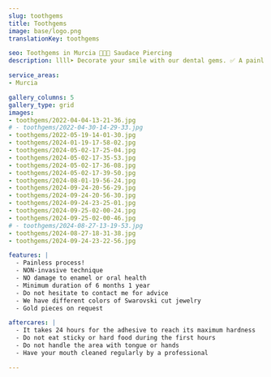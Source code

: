 ```yaml
---
slug: toothgems
title: Toothgems
image: base/logo.png
translationKey: toothgems

seo: Toothgems in Murcia 🧷👂🏻 Saudace Piercing
description: llll➤ Decorate your smile with our dental gems. ✅ A painless and non-invasive process that gives you a special touch.

service_areas:
- Murcia

gallery_columns: 5
gallery_type: grid
images:
- toothgems/2022-04-04-13-21-36.jpg
# - toothgems/2022-04-30-14-29-33.jpg
- toothgems/2022-05-19-14-01-30.jpg
- toothgems/2024-01-19-17-58-02.jpg
- toothgems/2024-05-02-17-25-04.jpg
- toothgems/2024-05-02-17-35-53.jpg
- toothgems/2024-05-02-17-36-08.jpg
- toothgems/2024-05-02-17-39-50.jpg
- toothgems/2024-08-01-19-56-24.jpg
- toothgems/2024-09-24-20-56-29.jpg
- toothgems/2024-09-24-20-56-30.jpg
- toothgems/2024-09-24-23-25-01.jpg
- toothgems/2024-09-25-02-00-24.jpg
- toothgems/2024-09-25-02-00-46.jpg
# - toothgems/2024-08-27-13-19-53.jpg
- toothgems/2024-08-27-18-31-38.jpg
- toothgems/2024-09-24-23-22-56.jpg

features: |
  - Painless process!
  - NON-invasive technique
  - NO damage to enamel or oral health
  - Minimum duration of 6 months 1 year
  - Do not hesitate to contact me for advice
  - We have different colors of Swarovski cut jewelry
  - Gold pieces on request

aftercares: |
  - It takes 24 hours for the adhesive to reach its maximum hardness
  - Do not eat sticky or hard food during the first hours
  - Do not handle the area with tongue or hands
  - Have your mouth cleaned regularly by a professional

---
```

